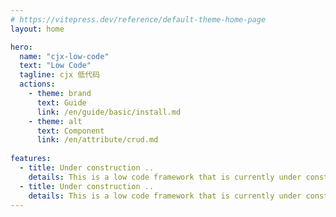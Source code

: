 ```yaml
---
# https://vitepress.dev/reference/default-theme-home-page
layout: home

hero:
  name: "cjx-low-code"
  text: "Low Code"
  tagline: cjx 低代码
  actions:
    - theme: brand
      text: Guide
      link: /en/guide/basic/install.md
    - theme: alt
      text: Component
      link: /en/attribute/crud.md
      
features:
  - title: Under construction ..
    details: This is a low code framework that is currently under construction ..
  - title: Under construction ..
    details: This is a low code framework that is currently under construction ..
---
```


